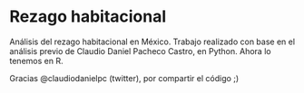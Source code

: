 # Rezago habitacional
Análisis del rezago habitacional en México.
Trabajo realizado con base en el análisis previo de Claudio Daniel Pacheco Castro, en Python. Ahora lo tenemos en R.

Gracias @claudiodanielpc (twitter), por compartir el código ;)
